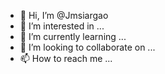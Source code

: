 - 👋 Hi, I’m @Jmsiargao<meta property="fb:pages" content="657298141085068" />
- 👀 I’m interested in ...
- 🌱 I’m currently learning ...
- 💞️ I’m looking to collaborate on ...
- 📫 How to reach me ...

<!---
Jmsiargao/Jmsiargao is a ✨ special ✨ repository because its `README.md` (this file) appears on your GitHub profile.
You can click the Preview link to take a look at your changes.
--->
